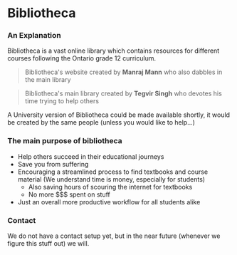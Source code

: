 # Bibliotheca

### An Explanation

Bibliotheca is a vast online library which contains resources for different courses following the Ontario grade 12 curriculum.

> Bibliotheca's website created by **Manraj Mann** who also dabbles in the main library

> Bibliotheca's main library created by **Tegvir Singh** who devotes his time trying to help others

A University version of Bibliotheca could be made available shortly, it would be created by the same people (unless you would like to help...)

### The main purpose of bibliotheca
- Help others succeed in their educational journeys
- Save you from suffering
- Encouraging a streamlined process to find textbooks and course material (We understand time is money, especially for students)
    - Also saving hours of scouring the internet for textbooks
    - No more $$$ spent on stuff
- Just an overall more productive workflow for all students alike

### Contact

We do not have a contact setup yet, but in the near future (whenever we figure this stuff out) we will.
